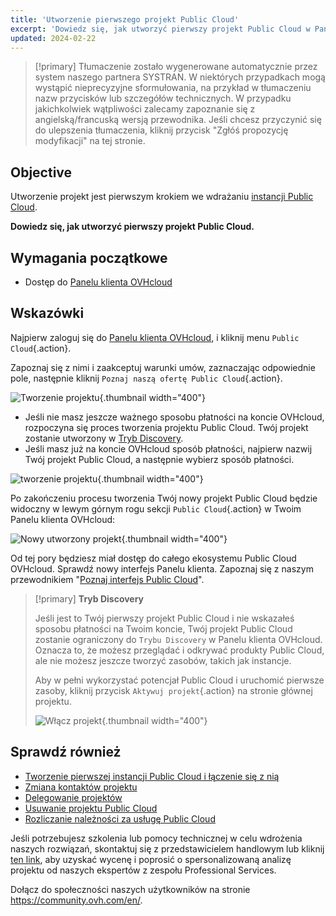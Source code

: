 ```yaml
---
title: 'Utworzenie pierwszego projekt Public Cloud'
excerpt: 'Dowiedz się, jak utworzyć pierwszy projekt Public Cloud w Panelu klienta OVHcloud'
updated: 2024-02-22
---
```


> [!primary]
> Tłumaczenie zostało wygenerowane automatycznie przez system naszego partnera SYSTRAN. W niektórych przypadkach mogą wystąpić nieprecyzyjne sformułowania, na przykład w tłumaczeniu nazw przycisków lub szczegółów technicznych. W przypadku jakichkolwiek wątpliwości zalecamy zapoznanie się z angielską/francuską wersją przewodnika. Jeśli chcesz przyczynić się do ulepszenia tłumaczenia, kliknij przycisk "Zgłóś propozycję modyfikacji" na tej stronie.
>

## Objective

Utworzenie projekt jest pierwszym krokiem we wdrażaniu [instancji Public Cloud](https://www.ovhcloud.com/pl/public-cloud/).

**Dowiedz się, jak utworzyć pierwszy projekt Public Cloud.**

## Wymagania początkowe

- Dostęp do [Panelu klienta OVHcloud](/links/manager)

## Wskazówki

Najpierw zaloguj się do [Panelu klienta OVHcloud](/links/manager), i kliknij menu `Public Cloud`{.action}.

Zapoznaj się z nimi i zaakceptuj warunki umów, zaznaczając odpowiednie pole, następnie kliknij `Poznaj naszą ofertę Public Cloud`{.action}.

![Tworzenie projektu](images/firstproject2024.png){.thumbnail width="400"}

- Jeśli nie masz jeszcze ważnego sposobu płatności na koncie OVHcloud, rozpoczyna się proces tworzenia projektu Public Cloud. Twój projekt zostanie utworzony w [Tryb Discovery](#discovery).
- Jeśli masz już na koncie OVHcloud sposób płatności, najpierw nazwij Twój projekt Public Cloud, a następnie wybierz sposób płatności.

![tworzenie projektu](images/project-creation.png){.thumbnail width="400"}

Po zakończeniu procesu tworzenia Twój nowy projekt Public Cloud będzie widoczny w lewym górnym rogu sekcji `Public Cloud`{.action} w Twoim Panelu klienta OVHcloud:

![Nowy utworzony projekt](images/public-cloud-interface.png){.thumbnail width="400"}

Od tej pory będziesz miał dostęp do całego ekosystemu Public Cloud OVHcloud. Sprawdź nowy interfejs Panelu klienta. Zapoznaj się z naszym przewodnikiem "[Poznaj interfejs Public Cloud](/pages/public_cloud/compute/03-public-cloud-interface-walk-me)".

<a name="discovery"></a>

> [!primary]
> **Tryb Discovery**
>
> Jeśli jest to Twój pierwszy projekt Public Cloud i nie wskazałeś sposobu płatności na Twoim koncie, Twój projekt Public Cloud zostanie ograniczony do `Trybu Discovery` w Panelu klienta OVHcloud. Oznacza to, że możesz przeglądać i odkrywać produkty Public Cloud, ale nie możesz jeszcze tworzyć zasobów, takich jak instancje.
>
> Aby w pełni wykorzystać potencjał Public Cloud i uruchomić pierwsze zasoby, kliknij przycisk `Aktywuj projekt`{.action} na stronie głównej projektu.
>
> ![Włącz projekt](images/activate-project.png){.thumbnail width="400"}

## Sprawdź również

- [Tworzenie pierwszej instancji Public Cloud i łączenie się z nią](/pages/public_cloud/compute/public-cloud-first-steps)
- [Zmiana kontaktów projektu](/pages/public_cloud/compute/change_project_contacts)
- [Delegowanie projektów](/pages/public_cloud/compute/delegate_projects)
- [Usuwanie projektu Public Cloud](/pages/public_cloud/compute/delete_a_project)
- [Rozliczanie należności za usługę Public Cloud](/pages/public_cloud/compute/analyze_billing)

Jeśli potrzebujesz szkolenia lub pomocy technicznej w celu wdrożenia naszych rozwiązań, skontaktuj się z przedstawicielem handlowym lub kliknij [ten link](/links/professional-services), aby uzyskać wycenę i poprosić o spersonalizowaną analizę projektu od naszych ekspertów z zespołu Professional Services.

Dołącz do społeczności naszych użytkowników na stronie <https://community.ovh.com/en/>.
